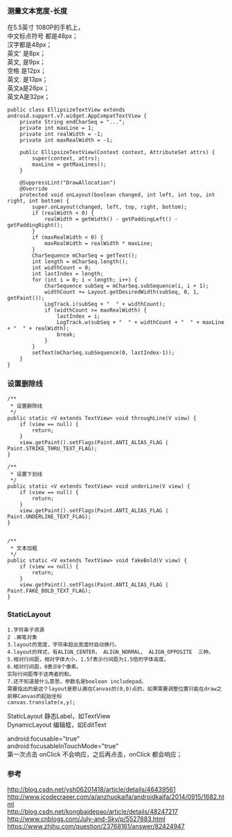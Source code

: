 ### 测量文本宽度-长度  
在5.5英寸 1080P的手机上，  
中文标点符号 都是48px；  
汉字都是48px；  
英文' 是8px；  
英文, 是9px；  
空格  是12px；  
英文. 是13px；  
英文a是26px；    
英文A是32px；  
```
public class EllipsizeTextView extends android.support.v7.widget.AppCompatTextView {
    private String endCharSeq = "...";
    private int maxLine = 1;
    private int realWidth = -1;
    private int maxRealWidth = -1;
    
    public EllipsizeTextView(Context context, AttributeSet attrs) {
        super(context, attrs);
        maxLine = getMaxLines();
    }
    
    @SuppressLint("DrawAllocation")
    @Override
    protected void onLayout(boolean changed, int left, int top, int right, int bottom) {
        super.onLayout(changed, left, top, right, bottom);
        if (realWidth < 0) {
            realWidth = getWidth() - getPaddingLeft() - getPaddingRight();
        }
        if (maxRealWidth < 0) {
            maxRealWidth = realWidth * maxLine;
        }
        CharSequence mCharSeq = getText();
        int length = mCharSeq.length();
        int widthCount = 0;
        int lastIndex = length;
        for (int i = 0; i < length; i++) {
            CharSequence subSeq = mCharSeq.subSequence(i, i + 1);
            widthCount += Layout.getDesiredWidth(subSeq, 0, 1, getPaint());
            LogTrack.i(subSeq + "  " + widthCount);
            if (widthCount >= maxRealWidth) {
                lastIndex = i;
                LogTrack.w(subSeq + "  " + widthCount + "  " + maxLine + "  " + realWidth);
                break;
            }
        }
        setText(mCharSeq.subSequence(0, lastIndex-1));
    }
}
```  
### 设置删除线  

```
/**
 * 设置删除线
 */
public static <V extends TextView> void throughLine(V view) {
    if (view == null) {
        return;
    }
    view.getPaint().setFlags(Paint.ANTI_ALIAS_FLAG | Paint.STRIKE_THRU_TEXT_FLAG);
}

/**
 * 设置下划线
 */
public static <V extends TextView> void underLine(V view) {
    if (view == null) {
        return;
    }
    view.getPaint().setFlags(Paint.ANTI_ALIAS_FLAG | Paint.UNDERLINE_TEXT_FLAG);
}


/**
 * 文本加粗
 */
public static <V extends TextView> void fakeBold(V view) {
    if (view == null) {
        return;
    }
    view.getPaint().setFlags(Paint.ANTI_ALIAS_FLAG | Paint.FAKE_BOLD_TEXT_FLAG);
}

```
### StaticLayout  
```
1.字符串子资源  
2 .画笔对象  
3.layout的宽度，字符串超出宽度时自动换行。  
4.layout的样式，有ALIGN_CENTER， ALIGN_NORMAL， ALIGN_OPPOSITE  三种。  
5.相对行间距，相对字体大小，1.5f表示行间距为1.5倍的字体高度。  
6.相对行间距，0表示0个像素。  
实际行间距等于这两者的和。  
7.还不知道是什么意思，参数名是boolean includepad。  
需要指出的是这个layout是默认画在Canvas的(0,0)点的，如果需要调整位置只能在draw之前移Canvas的起始坐标  
canvas.translate(x,y);   
```  
StaticLayout 静态Label，如TextView  
DynamicLayout 编辑框，如EditText  

android:focusable="true"  
android:focusableInTouchMode="true"  
第一次点击 onClick 不会响应，之后再点击，onClick 都会响应；  


### 参考  
http://blog.csdn.net/ysh06201418/article/details/46439561  
http://www.jcodecraeer.com/a/anzhuokaifa/androidkaifa/2014/0915/1682.html  
http://blog.csdn.net/kongbaidepao/article/details/48247217  
http://www.cnblogs.com/July-and-Sky/p/5527883.html  
https://www.zhihu.com/question/23768161/answer/82424947  
